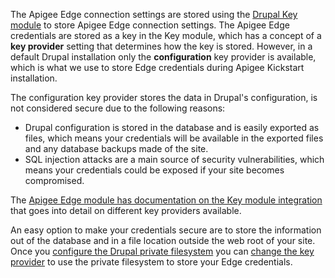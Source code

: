 The Apigee Edge connection settings are stored using the [Drupal Key module](https://www.drupal.org/project/key) to store Apigee Edge connection settings. The Apigee Edge credentials are stored as a key in the Key module, which has a concept of a **key provider** setting that determines how the key is stored. However, in a default Drupal installation only the **configuration** key provider is available, which is what we use to store Edge credentials during Apigee Kickstart installation.

The configuration key provider stores the data in Drupal's configuration, is not considered secure due to the following reasons:

* Drupal configuration is stored in the database and is easily exported as files, which means your credentials will be available in the exported files and any database backups made of the site.
* SQL injection attacks are a main source of security vulnerabilities, which means your credentials could be exposed if your site becomes compromised.

The [Apigee Edge module has documentation on the Key module integration](//www.drupal.org/docs/8/modules/apigee-edge/configure-the-connection-to-apigee-edge#configure-credential-storage) that goes into detail on different key providers available.

An easy option to make your credentials secure are to store the information out of the database and in a file location outside the web root of your site. Once you [configure the Drupal private filesystem](https://www.drupal.org/docs/8/modules/apigee-edge/configure-the-connection-to-apigee-edge#configure-private-file "configure private filesystem") you can [change the key provider](https://www.drupal.org/docs/8/modules/apigee-edge/configure-the-connection-to-apigee-edge#s-update-the-key-provider "change the key provider") to use the private filesystem to store your Edge credentials.